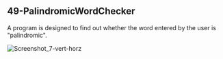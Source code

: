 ## 49-PalindromicWordChecker
A program is designed to find out whether the word entered by the user is "palindromic".

![Screenshot_7-vert-horz](https://user-images.githubusercontent.com/57245919/130696740-73969b75-625c-46c4-9838-ad9fb982922c.jpg)
